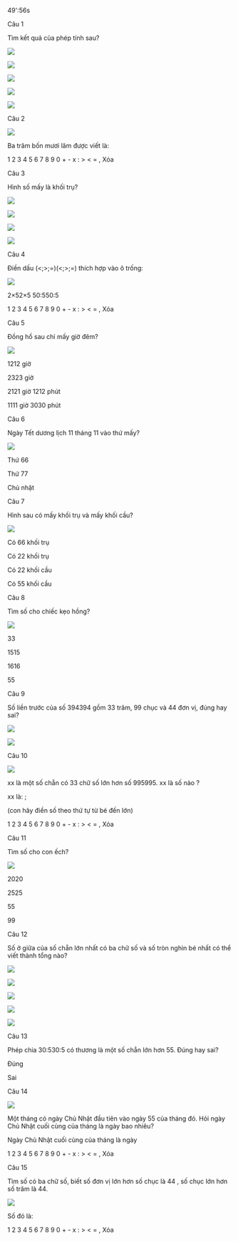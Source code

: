 49':56s

Câu 1

Tìm kết quả của phép tính sau?

![](https://onthi123.vn/public/uploads/1_739.png)

![](https://onthi123.vn/public/uploads/1a_46.png)

![](https://onthi123.vn/public/uploads/1b_64.png)

![](https://onthi123.vn/public/uploads/1c_22.png)

![](https://onthi123.vn/public/uploads/1d_10.png)

Câu 2

![](https://onthi123.vn/public/uploads/2_567.png)

Ba trăm bốn mươi lăm được viết là:  

1 2 3 4 5 6 7 8 9 0 + - x : > < = , Xóa

Câu 3

Hình số mấy là khối trụ?

![](https://onthi123.vn/public/uploads/3_566.png)

![](https://onthi123.vn/public/uploads/3a_27.png)

![](https://onthi123.vn/public/uploads/3b_33.png)

![](https://onthi123.vn/public/uploads/3c_7.png)

Câu 4

Điền dấu (<;>;=)(<;>;=) thích hợp vào ô trống:

![](https://onthi123.vn/public/uploads/4_530.png)

2×52×5 50:550:5

1 2 3 4 5 6 7 8 9 0 + - x : > < = , Xóa

Câu 5

Đồng hồ sau chỉ mấy giờ đêm?

![](https://onthi123.vn/public/uploads/5_527.png)

1212 giờ

2323 giờ

2121 giờ 1212 phút

1111 giờ 3030 phút

Câu 6

Ngày Tết dương lịch 11 tháng 11 vào thứ mấy?

![](https://onthi123.vn/public/uploads/6_513.png)

Thứ 66

Thứ 77

Chủ nhật

Câu 7

Hình sau có mấy khối trụ và mấy khối cầu?

![](https://onthi123.vn/public/uploads/7_518.png)

Có 66 khối trụ

Có 22 khối trụ

Có 22 khối cầu

Có 55 khối cầu

Câu 8

Tìm số cho chiếc kẹo hồng?

![](https://onthi123.vn/public/uploads/8_501.png)

33

1515

1616

55

Câu 9

Số liền trước của số 394394 gồm 33 trăm, 99 chục và 44 đơn vị, đúng hay sai?

![](https://onthi123.vn/public/uploads/9a_18.png)

![](https://onthi123.vn/public/uploads/9b_22.png)

Câu 10

![](https://onthi123.vn/public/uploads/10_498.png)

xx là một số chẵn có 33 chữ số lớn hơn số 995995. xx là số nào ? 

xx là:  ;  

(con hãy điền số theo thứ tự từ bé đến lớn)

1 2 3 4 5 6 7 8 9 0 + - x : > < = , Xóa

Câu 11

Tìm số cho con ếch?

![](https://onthi123.vn/public/uploads/12_164.png)

2020

2525

55

99

Câu 12

Số ở giữa của số chẵn lớn nhất có ba chữ số và số tròn nghìn bé nhất có thể viết thành tổng nào? 

![](https://onthi123.vn/public/uploads/12_165.png)

![](https://onthi123.vn/public/uploads/12a_4.png)

![](https://onthi123.vn/public/uploads/12b_3.png)

![](https://onthi123.vn/public/uploads/12c.png)

![](https://onthi123.vn/public/uploads/13d_5.png)

Câu 13

Phép chia 30:530:5 có thương là một số chẵn lớn hơn 55. Đúng hay sai?

Đúng

Sai

Câu 14

![](https://onthi123.vn/public/uploads/14_138.png)

Một tháng có ngày Chủ Nhật đầu tiên vào ngày 55 của tháng đó. Hỏi ngày Chủ Nhật cuối cùng của tháng là ngày bao nhiêu?

Ngày Chủ Nhật cuối cùng của tháng là ngày  

1 2 3 4 5 6 7 8 9 0 + - x : > < = , Xóa

Câu 15

Tìm số có ba chữ số, biết số đơn vị lớn hơn số chục là 44 , số chục lớn hơn số trăm là 44.

![](https://onthi123.vn/public/uploads/15_133.png)

Số đó là:  

1 2 3 4 5 6 7 8 9 0 + - x : > < = , Xóa
